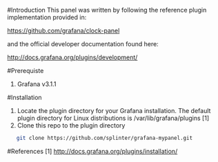 #Introduction
This panel was written by following the reference plugin implementation provided in:

https://github.com/grafana/clock-panel

and the official developer documentation found here:

http://docs.grafana.org/plugins/development/

#Prerequiste 
1. Grafana v3.1.1

#Installation
1. Locate the plugin directory for your Grafana installation. The default plugin directory for Linux distributions is /var/lib/grafana/plugins [1]
2. Clone this repo to the plugin directory
```bash
   git clone https://github.com/splinter/grafana-mypanel.git
```

#References
[1] http://docs.grafana.org/plugins/installation/
